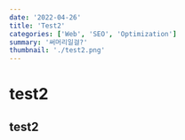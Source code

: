 ```yaml
---
date: '2022-04-26'
title: 'Test2'
categories: ['Web', 'SEO', 'Optimization']
summary: '써머리일걸?'
thumbnail: './test2.png'
---
```

# test2
## test2